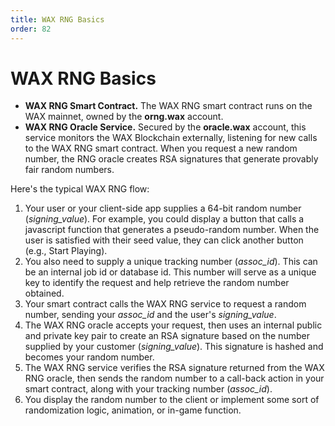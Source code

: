 ```yaml
---
title: WAX RNG Basics
order: 82
---
```


# WAX RNG Basics

* **WAX RNG Smart Contract.** The WAX RNG smart contract runs on the WAX mainnet, owned by the **orng.wax** account.  
* **WAX RNG Oracle Service.** Secured by the **oracle.wax** account, this service monitors the WAX Blockchain externally, listening for new calls to the WAX RNG smart contract. When you request a new random number, the RNG oracle creates RSA signatures that generate provably fair random numbers. 

Here's the typical WAX RNG flow:

1. Your user or your client-side app supplies a 64-bit random number (*signing_value*). For example, you could display a button that calls a javascript function that generates a pseudo-random number. When the user is satisfied with their seed value, they can click another button (e.g., Start Playing).
2. You also need to supply a unique tracking number (*assoc_id*). This can be an internal job id or database id. This number will serve as a unique key to identify the request and help retrieve the random number obtained.
3. Your smart contract calls the WAX RNG service to request a random number, sending your *assoc_id* and the user's *signing_value*.
4. The WAX RNG oracle accepts your request, then uses an internal public and private key pair to create an RSA signature based on the number supplied by your customer (*signing_value*). This signature is hashed and becomes your random number. 
5. The WAX RNG service verifies the RSA signature returned from the WAX RNG oracle, then sends the random number to a call-back action in your smart contract, along with your tracking number (*assoc_id*). 
6. You display the random number to the client or implement some sort of randomization logic, animation, or in-game function.
